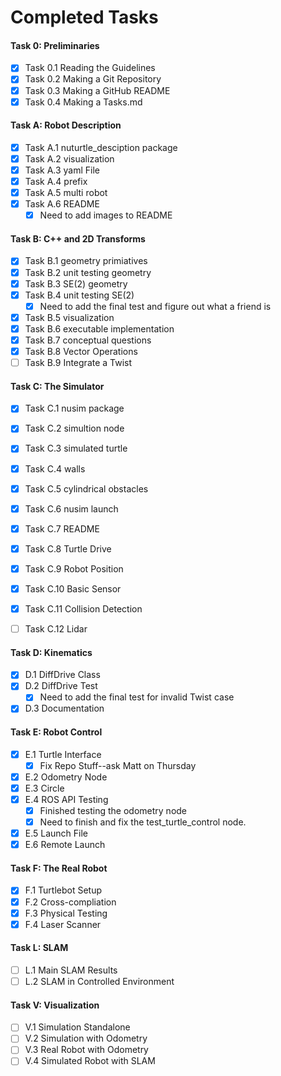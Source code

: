 # Completed Tasks
#### Task 0: Preliminaries
- [x] Task 0.1 Reading the Guidelines
- [x] Task 0.2 Making a Git Repository
- [x] Task 0.3 Making a GitHub README
- [x] Task 0.4 Making a Tasks.md
#### Task A: Robot Description
- [x] Task A.1 nuturtle_desciption package
- [x] Task A.2 visualization
- [x] Task A.3 yaml File 
- [x] Task A.4 prefix
- [x] Task A.5 multi robot
- [x] Task A.6 README
     - [x] Need to add images to README
#### Task B: C++ and 2D Transforms
- [x] Task B.1 geometry primiatives
- [x] Task B.2 unit testing geometry 
- [x] Task B.3 SE(2) geometry 
- [x] Task B.4 unit testing SE(2)
     - [x] Need to add the final test and figure out what a friend is 
- [x] Task B.5 visualization
- [x] Task B.6 executable implementation 
- [x] Task B.7 conceptual questions
- [x] Task B.8 Vector Operations
- [ ] Task B.9 Integrate a Twist 

#### Task C: The Simulator
- [x] Task C.1 nusim package
- [x] Task C.2 simultion node
- [x] Task C.3 simulated turtle 
- [x] Task C.4 walls
- [x] Task C.5 cylindrical obstacles
- [x] Task C.6 nusim launch
- [x] Task C.7 README
- [x] Task C.8 Turtle Drive
- [x] Task C.9 Robot Position
- [x] Task C.10 Basic Sensor
- [x] Task C.11 Collision Detection
- [ ] Task C.12 Lidar


 #### Task D: Kinematics
 - [x] D.1 DiffDrive Class 
 - [x] D.2 DiffDrive Test
     - [x] Need to add the final test for invalid Twist case
 - [x] D.3 Documentation

 #### Task E: Robot Control
 - [x] E.1 Turtle Interface 
     - [x] Fix Repo Stuff--ask Matt on Thursday
 - [x] E.2 Odometry Node 
 - [x] E.3 Circle
 - [x] E.4 ROS API Testing 
    -[x] Finished testing the odometry node
    -[x] Need to finish and fix the test_turtle_control node.
 - [x] E.5 Launch File
 - [x] E.6 Remote Launch 

 #### Task F: The Real Robot 
 - [x] F.1 Turtlebot Setup 
 - [x] F.2 Cross-compliation 
 - [x] F.3 Physical Testing
 - [x] F.4 Laser Scanner

 #### Task L: SLAM
 - [ ] L.1 Main SLAM Results
 - [ ] L.2 SLAM in Controlled Environment

 #### Task V: Visualization
 - [ ] V.1 Simulation Standalone
 - [ ] V.2 Simulation with Odometry
 - [ ] V.3 Real Robot with Odometry
 - [ ] V.4 Simulated Robot with SLAM
